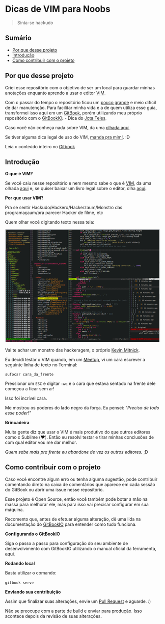 # Dicas de VIM para Noobs

> Sinta-se hackudo

## Sumário

- [Por que desse projeto](#por-que-desse-projeto)
- [Introdução](#introdução)
- [Como contribuir com o projeto](#como-contribuir-com-o-projeto)

## Por que desse projeto

Criei esse repositório com o objetivo de ser um local para guardar minhas anotações enquanto aprendo a usar o editor [VIM](http://www.vim.org/).

Com o passar do tempo o repositório ficou um [pouco grande](https://github.com/woliveiras/vimparanoobs/tree/master) e meio difícil de dar manutenção. Para facilitar minha vida e a de quem utiliza esse guia, transformei isso aqui em um [GitBook](https://www.gitbook.com/), porém utilizando meu próprio repositório com o [GitBookIO](https://github.com/GitbookIO/gitbook). - Dica do [Jota Teles](https://github.com/woliveiras/vimparanoobs/issues/1).

Caso você não conheça nada sobre VIM, da uma [olhada aqui](https://woliveiras.com.br/posts/Comecando-com-o-editor-de-texto-VIM/).

Se tiver alguma dica legal de uso do VIM, [manda pra mim!](mailto:w.oliveira542@gmail.com). :D

Leia o conteúdo inteiro no [Gitbook](http://woliveiras.com.br/vim-para-noobs/livro/)

## Introdução

**O que é VIM?**

Se você caiu nesse repositório e nem mesmo sabe o que é [VIM](http://www.vim.org/), da uma olhada [aqui](http://aurelio.net/vim/vi-vim-venci.html) e, se quiser baixar um livro legal sobre o editor, olha [aqui](https://code.google.com/p/vimbook/downloads/list).

**Por que usar VIM?**

Pra se sentir Hackudo/Hackero/Hackerzaum/Monstro das programaçaum/pra parecer Hacker de filme, etc

Quem olhar você digitando texto nessa tela:

![VIM](./images/vim-hackudo.gif "Imagem do editor VIM com um arquivo aberto.")


Vai te achar um monstro das hackeragem, o próprio [Kevin Mitnick](https://en.wikipedia.org/wiki/Kevin_Mitnick "Kevin Mitnick, o Hackudo monstraum.").

Eu decidi testar o VIM quando, em um [Meetup](meetup.com/ "Site meetup.com."), vi um cara escrever a seguinte linha de texto no Terminal:

```
sufocar cara_da_frente
```

Pressionar um `ESC` e digitar `:wq` e o cara que estava sentado na frente dele começou a ficar sem ar!

Isso foi incrível cara.

Me mostrou os poderes do lado negro da força. Eu pensei: *"Preciso de todo esse poder!"*

**Brincadeira**

Muita gente diz que usar o VIM é mais produtivo do que outros editores como o Sublime (:heart:). Então eu resolvi testar e tirar minhas conclusões de com qual editor vou me dar melhor.

*Quem sabe mais pra frente eu abandone de vez os outros editores.* ;D

## Como contribuir com o projeto

Caso você encontre algum erro ou tenha alguma sugestão, pode contribuir comentando direto na caixa de comentários que aparece em cada sessão do GitBook ou abrir uma issue nesse repositório.

Esse projeto é Open Source, então você também pode botar a mão na massa para melhorar ele, mas para isso vai precisar configurar em sua máquina.

Recomento que, antes de efetuar alguma alteração, dê uma lida na documentação do [GitBookIO](https://github.com/GitbookIO/gitbook) para entender como tudo funciona.

**Configurando o GitBookIO**

Siga o passo a passo para configuração do seu ambiente de desenvolvimento com GitBookIO utilizando o manual oficial da ferramenta, [aqui](https://github.com/GitbookIO/gitbook/blob/master/docs/setup.md).

**Rodando local**

Basta utilizar o comando:

`gitbook serve`

**Enviando sua contribuição**

Assim que finalizar suas alterações, envie um [Pull Request](https://help.github.com/articles/creating-a-pull-request/) e aguarde. :)

Não se preocupe com a parte de build e enviar para produção. Isso acontece depois da revisão de suas alterações.

